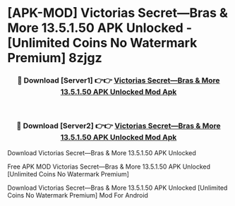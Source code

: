 # [APK-MOD] Victorias Secret—Bras & More 13.5.1.50 APK Unlocked - [Unlimited Coins No Watermark Premium] 8zjgz



<div align="center">
<h3>🔴 Download [Server1] 👉👉 <a href="https://momento.my/?title=Victorias_Secret—Bras_&_More_13.5.1.50_APK_Unlocked">Victorias Secret—Bras & More 13.5.1.50 APK Unlocked Mod Apk</a></h3><br>

<h3>🔴 Download [Server2] 👉👉 <a href="https://momento.my/?title=Victorias_Secret—Bras_&_More_13.5.1.50_APK_Unlocked">Victorias Secret—Bras & More 13.5.1.50 APK Unlocked Mod Apk</a></h3>
</div>



Download Victorias Secret—Bras & More 13.5.1.50 APK Unlocked 

Free APK MOD Victorias Secret—Bras & More 13.5.1.50 APK Unlocked [Unlimited Coins No Watermark Premium]

Download Victorias Secret—Bras & More 13.5.1.50 APK Unlocked [Unlimited Coins No Watermark Premium] Mod For Android
